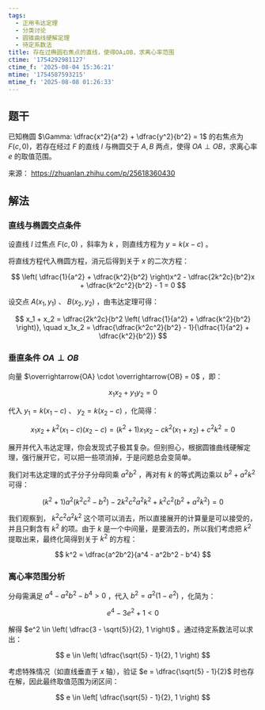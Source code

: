 ```yaml
---
tags:
  - 正用韦达定理
  - 分类讨论
  - 圆锥曲线硬解定理
  - 待定系数法
title: 存在过椭圆右焦点的直线，使得OA⊥OB，求离心率范围
ctime: '1754292981127'
ctime_f: '2025-08-04 15:36:21'
mtime: '1754587593215'
mtime_f: '2025-08-08 01:26:33'
---
```


## 题干

已知椭圆 $\Gamma: \dfrac{x^2}{a^2} + \dfrac{y^2}{b^2} = 1$ 的右焦点为 $F(c, 0)$，若存在经过 $F$ 的直线 $l$ 与椭圆交于 $A, B$ 两点，使得 $OA \perp OB$，求离心率 $e$ 的取值范围。

来源： https://zhuanlan.zhihu.com/p/25618360430

## 解法

### 直线与椭圆交点条件

设直线 $l$ 过焦点 $F(c, 0)$ ，斜率为 $k$ ，则直线方程为 $y = k(x - c)$ 。

将直线方程代入椭圆方程，消元后得到关于 $x$ 的二次方程：

$$
\left( \dfrac{1}{a^2} + \dfrac{k^2}{b^2} \right)x^2 - \dfrac{2k^2c}{b^2}x + \dfrac{k^2c^2}{b^2} - 1 = 0
$$

设交点 $A(x_1, y_1)$ 、 $B(x_2, y_2)$ ，由韦达定理可得：

$$
x_1 + x_2 = \dfrac{2k^2c}{b^2 \left( \dfrac{1}{a^2} + \dfrac{k^2}{b^2} \right)}, \quad x_1x_2 = \dfrac{\dfrac{k^2c^2}{b^2} - 1}{\dfrac{1}{a^2} + \dfrac{k^2}{b^2}}
$$

### 垂直条件 $OA \perp OB$

向量 $\overrightarrow{OA} \cdot \overrightarrow{OB} = 0$ ，即：

$$
x_1x_2 + y_1y_2 = 0
$$

代入 $y_1 = k(x_1 - c)$ 、 $y_2 = k(x_2 - c)$ ，化简得：

$$
x_1x_2 + k^2(x_1 - c)(x_2 - c) = (k^2+1)x_{1}x_{2} - ck^2(x_{1}+x_{2}) + c^2k^2 = 0
$$

展开并代入韦达定理，你会发现式子极其复杂。但别担心，根据圆锥曲线硬解定理，强行展开它，可以把一些项消掉，于是问题总会变简单。

我们对韦达定理的式子分子分母同乘 $a^2b^2$ ，再对有 $k$ 的等式两边乘以 $b^2+a^2k^2$ 可得：

$$
(k^2+1)a^2(k^2c^2-b^2) - 2k^2c^2a^2k^2 + k^2c^2(b^2+a^2k^2) = 0
$$

我们观察到， $k^2c^2a^2k^2$ 这个项可以消去，所以直接展开的计算量是可以接受的，并且只剩含有 $k^2$ 的项。由于 $k$ 是一个中间量，是要消去的，所以我们考虑把 $k^2$ 提取出来，最终化简得到关于 $k^2$ 的方程：

$$
k^2 = \dfrac{a^2b^2}{a^4 - a^2b^2 - b^4}
$$

### 离心率范围分析

分母需满足 $a^4 - a^2b^2 - b^4 > 0$ ，代入 $b^2 = a^2(1 - e^2)$ ，化简为：

$$
e^4 - 3e^2 + 1 < 0
$$

解得 $e^2 \in \left( \dfrac{3 - \sqrt{5}}{2}, 1 \right)$ 。通过待定系数法可以求出：

$$
e \in \left( \dfrac{\sqrt{5} - 1}{2}, 1 \right)
$$

考虑特殊情况（如直线垂直于 $x$ 轴），验证 $e = \dfrac{\sqrt{5} - 1}{2}$ 时也存在解，因此最终取值范围为闭区间：

$$
e \in \left[ \dfrac{\sqrt{5} - 1}{2}, 1 \right)
$$
